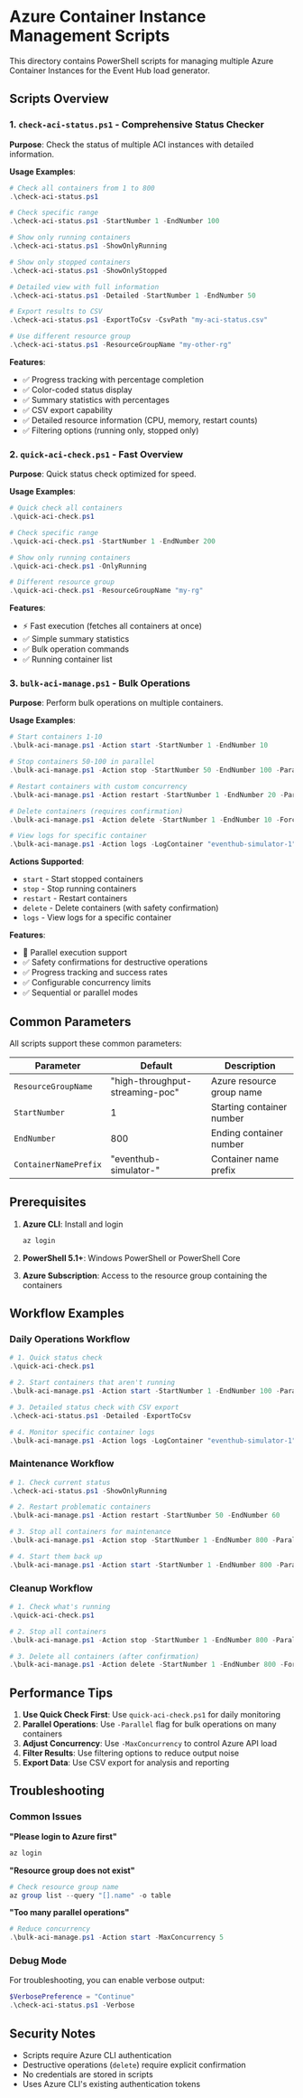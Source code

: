 # Azure Container Instance Management Scripts

This directory contains PowerShell scripts for managing multiple Azure Container Instances for the Event Hub load generator.

## Scripts Overview

### 1. `check-aci-status.ps1` - Comprehensive Status Checker
**Purpose**: Check the status of multiple ACI instances with detailed information.

**Usage Examples**:
```powershell
# Check all containers from 1 to 800
.\check-aci-status.ps1

# Check specific range
.\check-aci-status.ps1 -StartNumber 1 -EndNumber 100

# Show only running containers
.\check-aci-status.ps1 -ShowOnlyRunning

# Show only stopped containers  
.\check-aci-status.ps1 -ShowOnlyStopped

# Detailed view with full information
.\check-aci-status.ps1 -Detailed -StartNumber 1 -EndNumber 50

# Export results to CSV
.\check-aci-status.ps1 -ExportToCsv -CsvPath "my-aci-status.csv"

# Use different resource group
.\check-aci-status.ps1 -ResourceGroupName "my-other-rg"
```

**Features**:
- ✅ Progress tracking with percentage completion
- ✅ Color-coded status display
- ✅ Summary statistics with percentages
- ✅ CSV export capability
- ✅ Detailed resource information (CPU, memory, restart counts)
- ✅ Filtering options (running only, stopped only)

### 2. `quick-aci-check.ps1` - Fast Overview
**Purpose**: Quick status check optimized for speed.

**Usage Examples**:
```powershell
# Quick check all containers
.\quick-aci-check.ps1

# Check specific range
.\quick-aci-check.ps1 -StartNumber 1 -EndNumber 200

# Show only running containers
.\quick-aci-check.ps1 -OnlyRunning

# Different resource group
.\quick-aci-check.ps1 -ResourceGroupName "my-rg"
```

**Features**:
- ⚡ Fast execution (fetches all containers at once)
- ✅ Simple summary statistics
- ✅ Bulk operation commands
- ✅ Running container list

### 3. `bulk-aci-manage.ps1` - Bulk Operations
**Purpose**: Perform bulk operations on multiple containers.

**Usage Examples**:
```powershell
# Start containers 1-10
.\bulk-aci-manage.ps1 -Action start -StartNumber 1 -EndNumber 10

# Stop containers 50-100 in parallel
.\bulk-aci-manage.ps1 -Action stop -StartNumber 50 -EndNumber 100 -Parallel

# Restart containers with custom concurrency
.\bulk-aci-manage.ps1 -Action restart -StartNumber 1 -EndNumber 20 -Parallel -MaxConcurrency 5

# Delete containers (requires confirmation)
.\bulk-aci-manage.ps1 -Action delete -StartNumber 1 -EndNumber 10 -Force

# View logs for specific container
.\bulk-aci-manage.ps1 -Action logs -LogContainer "eventhub-simulator-1"
```

**Actions Supported**:
- `start` - Start stopped containers
- `stop` - Stop running containers  
- `restart` - Restart containers
- `delete` - Delete containers (with safety confirmation)
- `logs` - View logs for a specific container

**Features**:
- 🚀 Parallel execution support
- ✅ Safety confirmations for destructive operations
- ✅ Progress tracking and success rates
- ✅ Configurable concurrency limits
- ✅ Sequential or parallel modes

## Common Parameters

All scripts support these common parameters:

| Parameter | Default | Description |
|-----------|---------|-------------|
| `ResourceGroupName` | "high-throughput-streaming-poc" | Azure resource group name |
| `StartNumber` | 1 | Starting container number |
| `EndNumber` | 800 | Ending container number |
| `ContainerNamePrefix` | "eventhub-simulator-" | Container name prefix |

## Prerequisites

1. **Azure CLI**: Install and login
   ```powershell
   az login
   ```

2. **PowerShell 5.1+**: Windows PowerShell or PowerShell Core

3. **Azure Subscription**: Access to the resource group containing the containers

## Workflow Examples

### Daily Operations Workflow
```powershell
# 1. Quick status check
.\quick-aci-check.ps1

# 2. Start containers that aren't running
.\bulk-aci-manage.ps1 -Action start -StartNumber 1 -EndNumber 100 -Parallel

# 3. Detailed status check with CSV export
.\check-aci-status.ps1 -Detailed -ExportToCsv

# 4. Monitor specific container logs
.\bulk-aci-manage.ps1 -Action logs -LogContainer "eventhub-simulator-1"
```

### Maintenance Workflow
```powershell
# 1. Check current status
.\check-aci-status.ps1 -ShowOnlyRunning

# 2. Restart problematic containers
.\bulk-aci-manage.ps1 -Action restart -StartNumber 50 -EndNumber 60

# 3. Stop all containers for maintenance
.\bulk-aci-manage.ps1 -Action stop -StartNumber 1 -EndNumber 800 -Parallel

# 4. Start them back up
.\bulk-aci-manage.ps1 -Action start -StartNumber 1 -EndNumber 800 -Parallel
```

### Cleanup Workflow
```powershell
# 1. Check what's running
.\quick-aci-check.ps1

# 2. Stop all containers
.\bulk-aci-manage.ps1 -Action stop -StartNumber 1 -EndNumber 800 -Parallel

# 3. Delete all containers (after confirmation)
.\bulk-aci-manage.ps1 -Action delete -StartNumber 1 -EndNumber 800 -Force
```

## Performance Tips

1. **Use Quick Check First**: Use `quick-aci-check.ps1` for daily monitoring
2. **Parallel Operations**: Use `-Parallel` flag for bulk operations on many containers
3. **Adjust Concurrency**: Use `-MaxConcurrency` to control Azure API load
4. **Filter Results**: Use filtering options to reduce output noise
5. **Export Data**: Use CSV export for analysis and reporting

## Troubleshooting

### Common Issues

**"Please login to Azure first"**
```powershell
az login
```

**"Resource group does not exist"**
```powershell
# Check resource group name
az group list --query "[].name" -o table
```

**"Too many parallel operations"**
```powershell
# Reduce concurrency
.\bulk-aci-manage.ps1 -Action start -MaxConcurrency 5
```

### Debug Mode

For troubleshooting, you can enable verbose output:
```powershell
$VerbosePreference = "Continue"
.\check-aci-status.ps1 -Verbose
```

## Security Notes

- Scripts require Azure CLI authentication
- Destructive operations (`delete`) require explicit confirmation
- No credentials are stored in scripts
- Uses Azure CLI's existing authentication tokens
